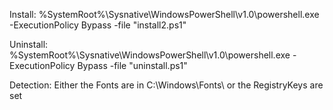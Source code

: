 Install:
%SystemRoot%\Sysnative\WindowsPowerShell\v1.0\powershell.exe -ExecutionPolicy Bypass -file "install2.ps1"

Uninstall:
%SystemRoot%\Sysnative\WindowsPowerShell\v1.0\powershell.exe -ExecutionPolicy Bypass -file "uninstall.ps1"

Detection:
Either the Fonts are in C:\Windows\Fonts\ or the RegistryKeys are set
